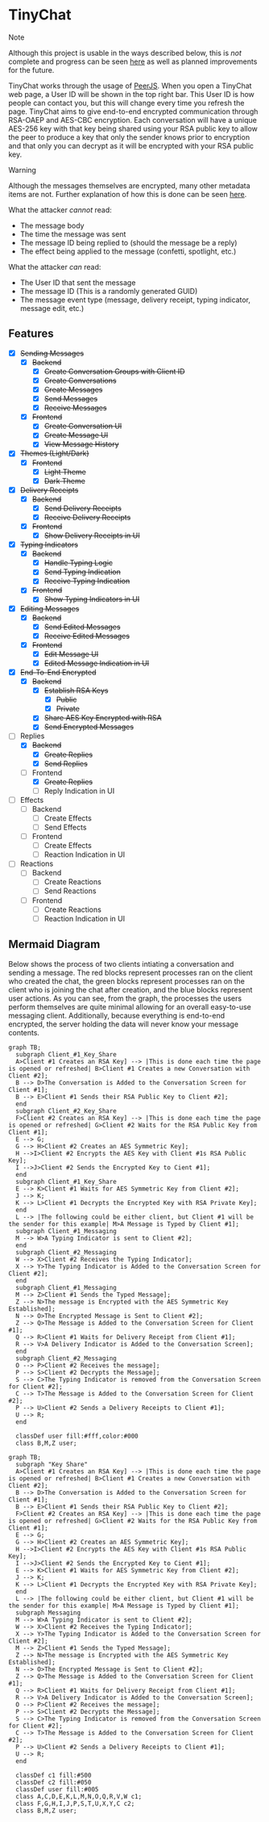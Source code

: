 # TinyChat

> [!NOTE]
> Although this project is usable in the ways described below, this is *not* complete and progress can be seen [here](#features) as well as planned improvements for the future.

TinyChat works through the usage of [PeerJS](https://peerjs.com/).
When you open a TinyChat web page, a User ID will be shown in the top right bar.
This User ID is how people can contact you, but this will change every time you refresh the page.
TinyChat aims to give end-to-end encrypted communication through RSA-OAEP and AES-CBC encryption.
Each conversation will have a unique AES-256 key with that key being shared using your RSA public key to allow the peer to produce a key that only the sender knows prior to encryption and that only you can decrypt as it will be encrypted with your RSA public key.

> [!WARNING]
> Although the messages themselves are encrypted, many other metadata items are not.
> Further explanation of how this is done can be seen [here](#mermaid-diagram).
>
> What the attacker *cannot* read:
>
> - The message body
> - The time the message was sent
> - The message ID being replied to (should the message be a reply)
> - The effect being applied to the message (confetti, spotlight, etc.)
>
> What the attacker *can* read:
>
> - The User ID that sent the message
> - The message ID (This is a randomly generated GUID)
> - The message event type (message, delivery receipt, typing indicator, message edit, etc.)

## Features

- [x] ~~Sending Messages~~
  - [x] ~~Backend~~
    - [x] ~~Create Conversation Groups with Client ID~~
    - [x] ~~Create Conversations~~
    - [x] ~~Create Messages~~
    - [x] ~~Send Messages~~
    - [x] ~~Receive Messages~~
  - [x] ~~Frontend~~
    - [x] ~~Create Conversation UI~~
    - [x] ~~Create Message UI~~
    - [x] ~~View Message History~~
- [x] ~~Themes (Light/Dark)~~
  - [x] ~~Frontend~~
    - [x] ~~Light Theme~~
    - [x] ~~Dark Theme~~
- [x] ~~Delivery Receipts~~
  - [x] ~~Backend~~
    - [x] ~~Send Delivery Receipts~~
    - [x] ~~Receive Delivery Receipts~~
  - [x] ~~Frontend~~
    - [x] ~~Show Delivery Receipts in UI~~
- [x] ~~Typing Indicators~~
  - [x] ~~Backend~~
    - [x] ~~Handle Typing Logic~~
    - [x] ~~Send Typing Indication~~
    - [x] ~~Receive Typing Indication~~
  - [x] ~~Frontend~~
    - [x] ~~Show Typing Indicators in UI~~
- [x] ~~Editing Messages~~
  - [x] ~~Backend~~
    - [x] ~~Send Edited Messages~~
    - [x] ~~Receive Edited Messages~~
  - [x] ~~Frontend~~
    - [x] ~~Edit Message UI~~
    - [x] ~~Edited Message Indication in UI~~
- [x] ~~End-To-End Encrypted~~
  - [x] ~~Backend~~
    - [x] ~~Establish RSA Keys~~
      - [x] ~~Public~~
      - [x] ~~Private~~
    - [x] ~~Share AES Key Encrypted with RSA~~
    - [x] ~~Send Encrypted Messages~~
- [ ] Replies
  - [x] ~~Backend~~
    - [x] ~~Create Replies~~
    - [x] ~~Send Replies~~
  - [ ] Frontend
    - [x] ~~Create Replies~~
    - [ ] Reply Indication in UI
- [ ] Effects
  - [ ] Backend
    - [ ] Create Effects
    - [ ] Send Effects
  - [ ] Frontend
    - [ ] Create Effects
    - [ ] Reaction Indication in UI
- [ ] Reactions
  - [ ] Backend
    - [ ] Create Reactions
    - [ ] Send Reactions
  - [ ] Frontend
    - [ ] Create Reactions
    - [ ] Reaction Indication in UI

## Mermaid Diagram

Below shows the process of two clients intiating a conversation and sending a message.
The red blocks represent processes ran on the client who created the chat, the green blocks represent processes ran on the client who is joining the chat after creation, and the blue blocks represent user actions.
As you can see, from the graph, the processes the users perform themselves are quite minimal allowing for an overall easy-to-use messaging client.
Additionally, because everything is end-to-end encrypted, the server holding the data will never know your message contents.

```mermaid
graph TB;
  subgraph Client_#1_Key_Share
  A>Client #1 Creates an RSA Key] --> |This is done each time the page is opened or refreshed| B>Client #1 Creates a new Conversation with Client #2];
  B --> D>The Conversation is Added to the Conversation Screen for Client #1];
  B --> E>Client #1 Sends their RSA Public Key to Client #2];
  end
  subgraph Client_#2_Key_Share
  F>Client #2 Creates an RSA Key] --> |This is done each time the page is opened or refreshed| G>Client #2 Waits for the RSA Public Key from Client #1];
  E --> G;
  G --> H>Client #2 Creates an AES Symmetric Key];
  H -->I>Client #2 Encrypts the AES Key with Client #1s RSA Public Key];
  I -->J>Client #2 Sends the Encrypted Key to Cient #1];
  end
  subgraph Client_#1_Key_Share
  E --> K>Client #1 Waits for AES Symmetric Key from Client #2];
  J --> K;
  K --> L>Client #1 Decrypts the Encrypted Key with RSA Private Key];
  end
  L --> |The following could be either client, but Client #1 will be the sender for this example| M>A Message is Typed by Client #1];
  subgraph Client_#1_Messaging
  M --> W>A Typing Indicator is sent to Client #2];
  end
  subgraph Client_#2_Messaging
  W --> X>Client #2 Receives the Typing Indicator];
  X --> Y>The Typing Indicator is Added to the Conversation Screen for Client #2];
  end
  subgraph Client_#1_Messaging
  M --> Z>Client #1 Sends the Typed Message];
  Z --> N>The message is Encrypted with the AES Symmetric Key Established];
  N --> O>The Encrypted Message is Sent to Client #2];
  Z --> Q>The Message is Added to the Conversation Screen for Client #1];
  Q --> R>Client #1 Waits for Delivery Receipt from Client #1];
  R --> V>A Delivery Indicator is Added to the Conversation Screen];
  end
  subgraph Client_#2_Messaging
  O --> P>Client #2 Receives the message];
  P --> S>Client #2 Decrypts the Message];
  S --> C>The Typing Indicator is removed from the Conversation Screen for Client #2];
  C --> T>The Message is Added to the Conversation Screen for Client #2];
  P --> U>Client #2 Sends a Delivery Receipts to Client #1];
  U --> R;
  end

  classDef user fill:#fff,color:#000
  class B,M,Z user;
```

```mermaid
graph TB;
  subgraph "Key Share"
  A>Client #1 Creates an RSA Key] --> |This is done each time the page is opened or refreshed| B>Client #1 Creates a new Conversation with Client #2];
  B --> D>The Conversation is Added to the Conversation Screen for Client #1];
  B --> E>Client #1 Sends their RSA Public Key to Client #2];
  F>Client #2 Creates an RSA Key] --> |This is done each time the page is opened or refreshed| G>Client #2 Waits for the RSA Public Key from Client #1];
  E --> G;
  G --> H>Client #2 Creates an AES Symmetric Key];
  H -->I>Client #2 Encrypts the AES Key with Client #1s RSA Public Key];
  I -->J>Client #2 Sends the Encrypted Key to Cient #1];
  E --> K>Client #1 Waits for AES Symmetric Key from Client #2];
  J --> K;
  K --> L>Client #1 Decrypts the Encrypted Key with RSA Private Key];
  end
  L --> |The following could be either client, but Client #1 will be the sender for this example| M>A Message is Typed by Client #1];
  subgraph Messaging
  M --> W>A Typing Indicator is sent to Client #2];
  W --> X>Client #2 Receives the Typing Indicator];
  X --> Y>The Typing Indicator is Added to the Conversation Screen for Client #2];
  M --> Z>Client #1 Sends the Typed Message];
  Z --> N>The message is Encrypted with the AES Symmetric Key Established];
  N --> O>The Encrypted Message is Sent to Client #2];
  Z --> Q>The Message is Added to the Conversation Screen for Client #1];
  Q --> R>Client #1 Waits for Delivery Receipt from Client #1];
  R --> V>A Delivery Indicator is Added to the Conversation Screen];
  O --> P>Client #2 Receives the message];
  P --> S>Client #2 Decrypts the Message];
  S --> C>The Typing Indicator is removed from the Conversation Screen for Client #2];
  C --> T>The Message is Added to the Conversation Screen for Client #2];
  P --> U>Client #2 Sends a Delivery Receipts to Client #1];
  U --> R;
  end

  classDef c1 fill:#500
  classDef c2 fill:#050
  classDef user fill:#005
  class A,C,D,E,K,L,M,N,O,Q,R,V,W c1;
  class F,G,H,I,J,P,S,T,U,X,Y,C c2;
  class B,M,Z user;
```
